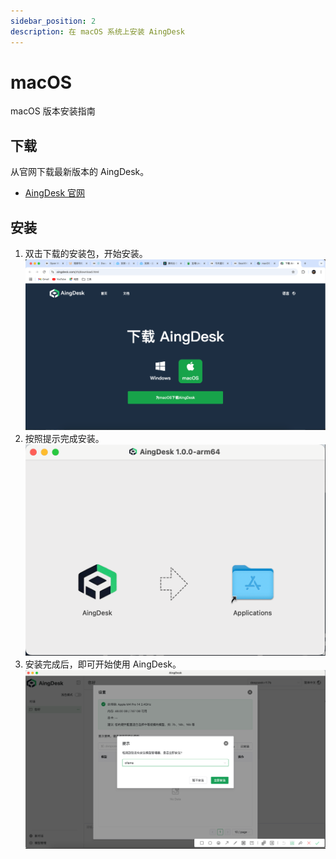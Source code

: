 ```yaml
---
sidebar_position: 2
description: 在 macOS 系统上安装 AingDesk
---
```

# macOS
macOS 版本安装指南

## 下载
从官网下载最新版本的 AingDesk。
- [AingDesk 官网](https://www.aingdesk.com/zh/download)

## 安装
1. 双击下载的安装包，开始安装。
![](img/2025-02-19_143235_985.png)
2. 按照提示完成安装。
![](img/2025-02-19_145654_193.png)
3. 安装完成后，即可开始使用 AingDesk。
![](img/2025-02-19_145931_126.png)
